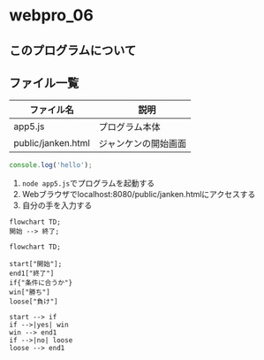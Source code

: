 # webpro_06
## このプログラムについて
## ファイル一覧
ファイル名 |　説明
-|-
app5.js| プログラム本体
public/janken.html|ジャンケンの開始画面
```javascript
console.log('hello');
```
1. ```node app5.js```でプログラムを起動する
1. Webブラウザでlocalhost:8080/public/janken.htmlにアクセスする
1. 自分の手を入力する

```mermaid
flowchart TD;
開始 --> 終了;
```
```mermaid
flowchart TD;

start["開始"];
end1["終了"]
if{"条件に合うか"}
win["勝ち"]
loose["負け"]

start --> if
if -->|yes| win
win --> end1
if -->|no| loose
loose --> end1
```
